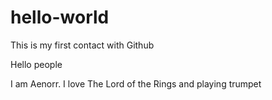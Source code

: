# hello-world
This is my first contact with Github

Hello people

I am Aenorr. I love The Lord of the Rings and playing trumpet
